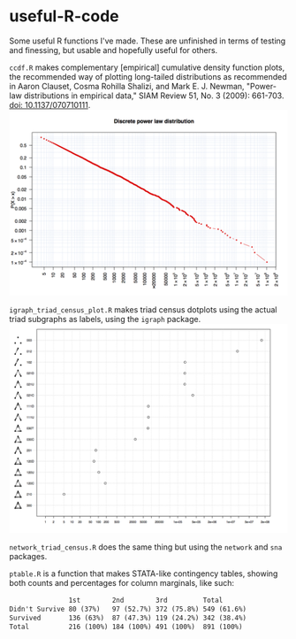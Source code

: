 # useful-R-code
Some useful R functions I've made. These are unfinished in terms of testing and finessing, but usable and hopefully useful for others. 

`ccdf.R` makes complementary [empirical] cumulative density function plots, the recommended way of plotting long-tailed distributions as recommended in Aaron Clauset, Cosma Rohilla Shalizi, and Mark E. J. Newman, "Power-law distributions in empirical data," SIAM Review 51, No. 3 (2009): 661-703. [doi: 10.1137/070710111](https://dx.doi.org/10.1137/070710111).
![ccdf](https://raw.githubusercontent.com/momin-malik/useful-R-code/master/ccdf_example2.png)

`igraph_triad_census_plot.R` makes triad census dotplots using the actual triad subgraphs as labels, using the `igraph` package. 
![igraph_triad_census_plot](https://raw.githubusercontent.com/momin-malik/useful-R-code/master/igraph_triad_census_plot_example2.png)

`network_triad_census.R` does the same thing but using the `network` and `sna` packages. 

`ptable.R` is a function that makes STATA-like contingency tables, showing both counts and percentages for column marginals, like such:

```
               1st        2nd        3rd         Total      
Didn't Survive 80 (37%)   97 (52.7%) 372 (75.8%) 549 (61.6%)
Survived       136 (63%)  87 (47.3%) 119 (24.2%) 342 (38.4%)
Total          216 (100%) 184 (100%) 491 (100%)  891 (100%)
```
